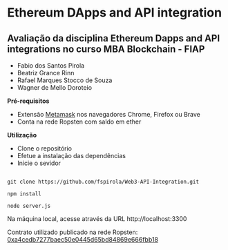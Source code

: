 # Ethereum DApps and API integration

## Avaliação da disciplina Ethereum Dapps and API integrations no curso MBA Blockchain - FIAP

- Fabio dos Santos Pirola
- Beatriz Grance Rinn
- Rafael Marques Stocco de Souza
- Wagner de Mello Doroteio

**Pré-requisitos**

- Extensão [Metamask](https://metamask.io/) nos navegadores Chrome, Firefox ou Brave
- Conta na rede Ropsten com saldo em ether

**Utilização**

- Clone o repositório
- Efetue a instalação das dependências
- Inicie o sevidor

```shell

git clone https://github.com/fspirola/Web3-API-Integration.git

npm install

node server.js

```

Na máquina local, acesse através da URL http://localhost:3300

Contrato utilizado publicado na rede Ropsten: [0xa4cedb7277baec50e0445d65bd84869e666fbb18](https://ropsten.etherscan.io/address/0xa4cedb7277baec50e0445d65bd84869e666fbb18)
